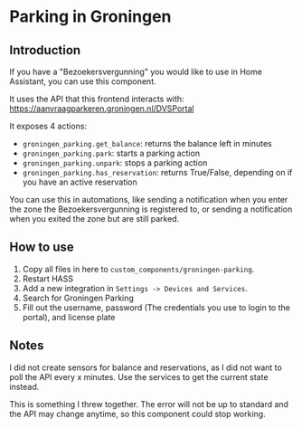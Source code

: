# Parking in Groningen
## Introduction
If you have a "Bezoekersvergunning" you would like to use in Home Assistant, you can use this component.

It uses the API that this frontend interacts with: https://aanvraagparkeren.groningen.nl/DVSPortal

It exposes 4 actions:
- `groningen_parking.get_balance`: returns the balance left in minutes
- `groningen_parking.park`: starts a parking action
- `groningen_parking.unpark`: stops a parking action
- `groningen_parking.has_reservation`: returns True/False, depending on if you have an active reservation

You can use this in automations, like sending a notification when you enter the zone the Bezoekersvergunning is registered to, or sending a notification when you exited the zone but are still parked.

## How to use
1. Copy all files in here to `custom_components/groningen-parking`.
2. Restart HASS
3. Add a new integration in `Settings -> Devices and Services`.
4. Search for Groningen Parking
5. Fill out the username, password (The credentials you use to login to the portal), and license plate

## Notes
I did not create sensors for balance and reservations, as I did not want to poll the API every x minutes. Use the services to get the current state instead.

This is something I threw together. The error will not be up to standard and the API may change anytime, so this component could stop working.
